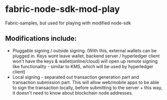 # fabric-node-sdk-mod-play
Fabric-samples, but used for playing with modified node-sdk

## Modifications include:
- Pluggable signing / outside signing. (With this, external wallets can be plugged in. Keys wont leave wallet, backend server / hyperledger client won't have the keys & wallet(online/cloud) will open up remote signing like functionality - similar to KMS, which will be used by hyperledger client)
- Local signing - separated out transaction generation part and transaction submission part. This will allow web/mobile apps to be able to sign the transaction locally, before submitting to the server + this way, it doesn't need to know about blockchain node addresses.
